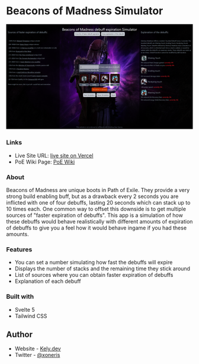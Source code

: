 # Beacons of Madness Simulator

![](./screenshot.png)

### Links

- Live Site URL: [live site on Vercel](https://beacons-of-madness-simulator.vercel.app/)
- PoE Wiki Page: [PoE Wiki](https://www.poewiki.net/wiki/Beacon_of_Madness)


### About

Beacons of Madness are unique boots in Path of Exile. They provide a very strong build enabling buff, but as a drawback every 2 seconds you are inflicted with one of four debuffs, lasting 20 seconds which can stack up to 10 times each. One common way to offset this downside is to get multiple sources of "faster expiration of debuffs". This app is a simulation of how these debuffs would behave realistically with different amounts of expiration of debuffs to give you a feel how it would behave ingame if you had these amounts.

### Features
 
- You can set a number simulating how fast the debuffs will expire
- Displays the number of stacks and the remaining time they stick around
- List of sources where you can obtain faster expiration of debuffs
- Explanation of each debuff

### Built with

- Svelte 5
- Tailwind CSS

## Author

- Website - [Kely.dev](https://kely.dev)
- Twitter - [@xoneris](https://www.twitter.com/xoneris)

